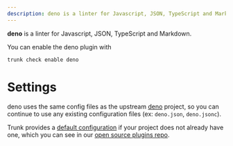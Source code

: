 ```yaml
---
description: deno is a linter for Javascript, JSON, TypeScript and Markdown
---
```


**deno** is a linter for Javascript, JSON, TypeScript and Markdown.

You can enable the deno plugin with

```shell
trunk check enable deno
```

# Settings

deno uses the same config files as the
upstream [deno](https://deno.land/manual) project, so you can continue to use any
existing configuration files (ex: `deno.json`, `deno.jsonc`).
    

Trunk provides a [default configuration](https://github.com/trunk-io/plugins/tree/main/linters/deno) if your project does not already have one,
which you can see in our [open source plugins repo](https://github.com/trunk-io/plugins/tree/main).
